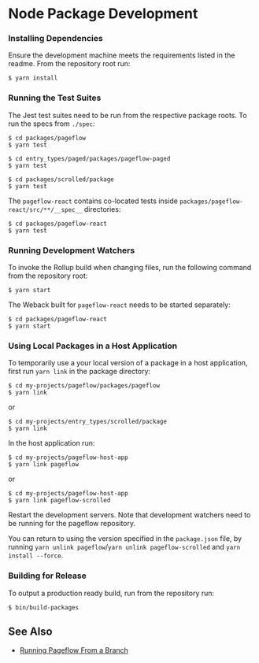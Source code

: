 # Node Package Development

### Installing Dependencies

Ensure the development machine meets the requirements listed in the
readme. From the repository root run:

    $ yarn install

### Running the Test Suites

The Jest test suites need to be run from the respective package
roots. To run the specs from `./spec`:

    $ cd packages/pageflow
    $ yarn test

    $ cd entry_types/paged/packages/pageflow-paged
    $ yarn test

    $ cd packages/scrolled/package
    $ yarn test

The `pageflow-react` contains co-located tests inside
`packages/pageflow-react/src/**/__spec__` directories:

    $ cd packages/pageflow-react
    $ yarn test

### Running Development Watchers

To invoke the Rollup build when changing files, run the following
command from the repository root:

    $ yarn start

The Weback built for `pageflow-react` needs to be started separately:

    $ cd packages/pageflow-react
    $ yarn start

### Using Local Packages in a Host Application

To temporarily use a your local version of a package in a host
application, first run `yarn link` in the package directory:

    $ cd my-projects/pageflow/packages/pageflow
    $ yarn link

or

    $ cd my-projects/entry_types/scrolled/package
    $ yarn link

In the host application run:

    $ cd my-projects/pageflow-host-app
    $ yarn link pageflow

or

    $ cd my-projects/pageflow-host-app
    $ yarn link pageflow-scrolled

Restart the development servers. Note that development watchers need
to be running for the pageflow repository.

You can return to using the version specified in the `package.json`
file, by running `yarn unlink pageflow`/`yarn unlink
pageflow-scrolled` and `yarn install --force`.

### Building for Release

To output a production ready build, run from the repository run:

    $ bin/build-packages

## See Also

* [Running Pageflow From a Branch](running_pageflow_from_a_branch.md)
